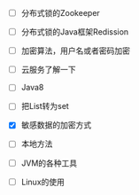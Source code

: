 - [ ] 分布式锁的Zookeeper
- [ ] 分布式锁的Java框架Redission
- [ ] 加密算法，用户名或者密码加密
- [ ] 云服务了解一下
- [ ] Java8
- [ ] 把List转为set
- [x] 敏感数据的加密方式
- [ ] 本地方法
- [ ] JVM的各种工具
- [ ] Linux的使用

